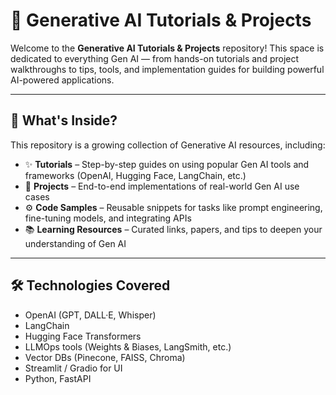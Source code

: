 # 🌟 Generative AI Tutorials & Projects

Welcome to the **Generative AI Tutorials & Projects** repository! This space is dedicated to everything Gen AI — from hands-on tutorials and project walkthroughs to tips, tools, and implementation guides for building powerful AI-powered applications.

---

## 🚀 What's Inside?

This repository is a growing collection of Generative AI resources, including:

- ✨ **Tutorials** – Step-by-step guides on using popular Gen AI tools and frameworks (OpenAI, Hugging Face, LangChain, etc.)
- 🧠 **Projects** – End-to-end implementations of real-world Gen AI use cases
- ⚙️ **Code Samples** – Reusable snippets for tasks like prompt engineering, fine-tuning models, and integrating APIs
- 📚 **Learning Resources** – Curated links, papers, and tips to deepen your understanding of Gen AI

---

## 🛠️ Technologies Covered

- OpenAI (GPT, DALL·E, Whisper)
- LangChain
- Hugging Face Transformers
- LLMOps tools (Weights & Biases, LangSmith, etc.)
- Vector DBs (Pinecone, FAISS, Chroma)
- Streamlit / Gradio for UI
- Python, FastAPI

